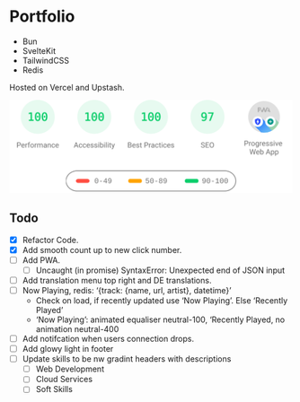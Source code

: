 # Portfolio

- Bun
- SvelteKit
- TailwindCSS
- Redis

Hosted on Vercel and Upstash.

[![PSI Results](./psi.svg)](https://pagespeed.web.dev/analysis/https-mac-codes-vercel-app/3wjqvsw1pk?form_factor=mobile)

## Todo

- [x] Refactor Code.
- [x] Add smooth count up to new click number.
- [ ] Add PWA.
  - [ ] Uncaught (in promise) SyntaxError: Unexpected end of JSON input
- [ ] Add translation menu top right and DE translations.
- [ ] Now Playing, redis: ‘{track: {name, url, artist}, datetime}’
  - Check on load, if recently updated use ‘Now Playing’. Else ‘Recently Played’
  - ‘Now Playing’: animated equaliser neutral-100, ‘Recently Played, no animation neutral-400
- [ ] Add notifcation when users connection drops.
- [ ] Add glowy light in footer
- [ ] Update skills to be nw gradint headers with descriptions
  - [ ] Web Development
  - [ ] Cloud Services
  - [ ] Soft Skills
